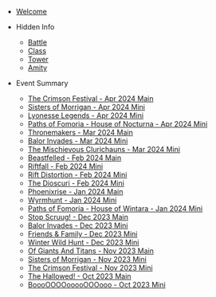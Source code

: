 <!-- OrnaNote/_sidebar.md -->

- [Welcome](/)
<!-- [Update History](/history.md) -->

- Hidden Info

  - [Battle](/hidden/battle.md)
  - [Class](/hidden/class.md)
  - [Tower](/hidden/tower.md)
  - [Amity](/hidden/amity.md)

- Event Summary

  - [The Crimson Festival - Apr 2024 Main](/event/crimson.md)
  - [Sisters of Morrigan - Apr 2024 Mini](/event/morrigan.md)
  - [Lyonesse Legends - Apr 2024 Mini](/event/lyonesse.md)
  - [Paths of Fomoria - House of Nocturna - Apr 2024 Mini](/event/nocturna.md)
  - [Thronemakers - Mar 2024 Main](/event/thronemakers.md)
  - [Balor Invades - Mar 2024 Mini](/event/balor.md)
  - [The Mischievous Clurichauns - Mar 2024 Mini](event/clurichauns.md)
  - [Beastfelled - Feb 2024 Main](/event/kerberos.md)
  - [Riftfall - Feb 2024 Mini](/event/riftfall.md)
  - [Rift Distortion  - Feb 2024 Mini](/event/distortion.md)
  - [The Dioscuri  - Feb 2024 Mini](/event/dioscuri.md)
  - [Phoenixrise - Jan 2024 Main](/event/phoenix.md)
  - [Wyrmhunt - Jan 2024 Mini](/event/wyrm.md)
  - [Paths of Fomoria - House of Wintara - Jan 2024 Mini](/event/wintara.md)
  - [Stop Scruug! - Dec 2023 Main](/event/yearsend.md)
  - [Balor Invades - Dec 2023 Mini](/event/balor.md)
  - [Friends & Family - Dec 2023 Mini](/event/friendship.md)
  - [Winter Wild Hunt - Dec 2023 Mini](/event/winter.md)
  - [Of Giants And Titans - Nov 2023 Main](/event/giants.md)
  - [Sisters of Morrigan - Nov 2023 Mini](/event/morrigan.md)
  - [The Crimson Festival - Nov 2023 Mini](/event/crimson.md)
  - [The Hallowed! - Oct 2023 Main](/event/hallowed.md)
  - [BoooOOOOooooOOOooo - Oct 2023 Mini](/event/booo.md)